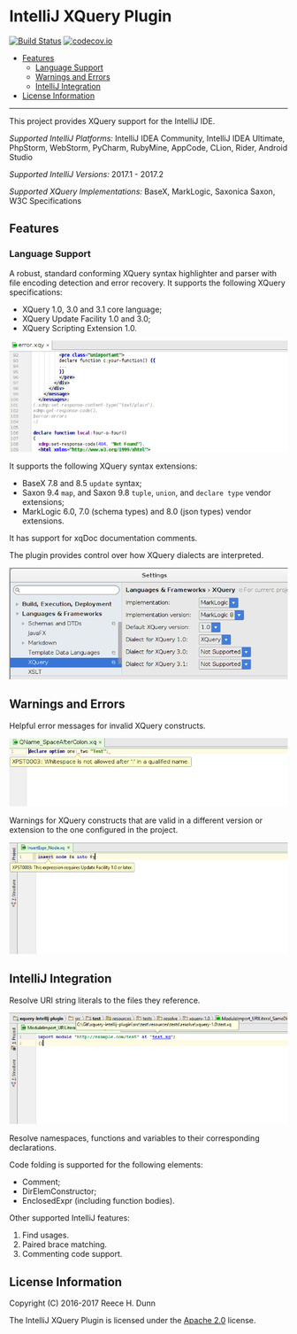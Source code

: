 # IntelliJ XQuery Plugin

[![Build Status](https://travis-ci.org/rhdunn/xquery-intellij-plugin.svg)](https://travis-ci.org/rhdunn/xquery-intellij-plugin)
[![codecov.io](https://codecov.io/github/rhdunn/xquery-intellij-plugin/coverage.svg)](https://codecov.io/github/rhdunn/xquery-intellij-plugin)

- [Features](#features)
  - [Language Support](#language-support)
  - [Warnings and Errors](#warnings-and-errors)
  - [IntelliJ Integration](#intellij-integration)
- [License Information](#license-information)

----------

This project provides XQuery support for the IntelliJ IDE.

_Supported IntelliJ Platforms:_ IntelliJ IDEA Community, IntelliJ IDEA Ultimate,
PhpStorm, WebStorm, PyCharm, RubyMine, AppCode, CLion, Rider, Android Studio

_Supported IntelliJ Versions:_ 2017.1 - 2017.2

_Supported XQuery Implementations:_ BaseX, MarkLogic, Saxonica Saxon, W3C Specifications

## Features

### Language Support

A robust, standard conforming XQuery syntax highlighter and parser with file encoding
detection and error recovery. It supports the following XQuery specifications:

*  XQuery 1.0, 3.0 and 3.1 core language;
*  XQuery Update Facility 1.0 and 3.0;
*  XQuery Scripting Extension 1.0.

![Syntax Highlighting](images/syntax-highlighting.png)

It supports the following XQuery syntax extensions:

*  BaseX 7.8 and 8.5 `update` syntax;
*  Saxon 9.4 `map`, and Saxon 9.8 `tuple`, `union`, and `declare type` vendor
   extensions;
*  MarkLogic 6.0, 7.0 (schema types) and 8.0 (json types) vendor extensions.

It has support for xqDoc documentation comments.

The plugin provides control over how XQuery dialects are interpreted.

![XQuery Settings](images/xquery-settings.png)

## Warnings and Errors

Helpful error messages for invalid XQuery constructs.

![Error Messages](images/error-messages.png)

Warnings for XQuery constructs that are valid in a different version or extension
to the one configured in the project.

![Require Different Version](images/require-different-version.png)

## IntelliJ Integration

Resolve URI string literals to the files they reference.

![Resolve URI Literals](images/resolve-uriliteral.png)

Resolve namespaces, functions and variables to their corresponding declarations.

Code folding is supported for the following elements:

*  Comment;
*  DirElemConstructor;
*  EnclosedExpr (including function bodies).

Other supported IntelliJ features:

1.  Find usages.
2.  Paired brace matching.
3.  Commenting code support.

## License Information

Copyright (C) 2016-2017 Reece H. Dunn

The IntelliJ XQuery Plugin is licensed under the [Apache 2.0](LICENSE)
license.
